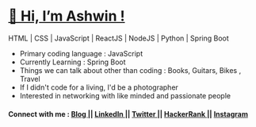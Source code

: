 <h1><a href="https://www.dowhileblog.com"> 👋  Hi, I’m Ashwin ! </a> </h1>

HTML | CSS | JavaScript | ReactJS | NodeJS | Python | Spring Boot


<ul>
  <li> Primary coding language : JavaScript </li>
  <li> Currently Learning : Spring Boot </li>
  <li> Things we can talk about other than coding : Books, Guitars, Bikes , Travel </li>
  <li> If I didn't code for a living, I'd be a photographer </li>
  <li> Interested in networking with like minded and passionate people </li>
 </ul>
 
 
 <h4> Connect with me : <a href="https://www.dowhileblog.com"> Blog </a> || <a href="https://www.linkedin.com/in/ashwinaashu/">LinkedIn </a> || <a href="https://twitter.com/dowhileblog"> Twitter </a> || <a href="https://www.hackerrank.com/ashwinaashu13"> HackerRank </a> || <a href="https://www.instagram.com/dowhileblog/">Instagram </a>
 
    



<!---
AshwinAashu/AshwinAashu is a ✨ special ✨ repository because its `README.md` (this file) appears on your GitHub profile.
You can click the Preview link to take a look at your changes.
--->
